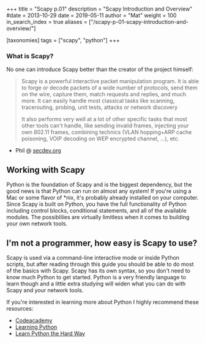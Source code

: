 +++
title = "Scapy p.01"
description = "Scapy Introduction and Overview"
#date = 2013-10-29
date = 2019-05-11
author = "Mat"
weight = 100
in_search_index = true
aliases = ["/scapy-p-01-scapy-introduction-and-overview/"]

[taxonomies]
tags = ["scapy", "python"]
+++

### What is Scapy?

No one can introduce Scapy better than the creator of the project himself:

> Scapy is a powerful interactive packet manipulation program. It is able to forge or decode packets of a wide number of protocols, send them on the wire, capture them, match requests and replies, and much more. It can easily handle most classical tasks like scanning, tracerouting, probing, unit tests, attacks or network discovery
> 
> It also performs very well at a lot of other specific tasks that most other tools can't handle, like sending invalid frames, injecting your own 802.11 frames, combining technics (VLAN hopping+ARP cache poisoning, VOIP decoding on WEP encrypted channel, ...), etc.

- Phil @  <a href="http://www.secdev.org/projects/scapy/" target="_blank">secdev.org</a>

<!-- more -->
## Working with Scapy

Python is the foundation of Scapy and is the biggest dependency, but the good news is that Python can run on almost any system! If you're using a Mac or some flavor of *nix, it's probably already installed on your computer. Since Scapy is built on Python, you have the full functionality of Python including control blocks, conditional statements, and all of the available modules. The possiblilies are virtually limitless when it comes to building your own network tools.

## I'm not a programmer, how easy is Scapy to use?

Scapy is used via a command-line interactive mode or inside Python scripts, but after reading through this guide you should be able to do most of the basics with Scapy. Scapy has its own syntax, so you don't need to know much Python to get started. Python is a very friendly language to learn though and a little extra studying will widen what you can do with Scapy and your network tools.

If you're interested in learning more about Python I highly recommend these resources:

  * <a href="http://www.codeacademy.com" target="_blank">Codeacademy</a>
  * <a href="http://www.amazon.com/Learning-Python-Mark-Lutz/dp/1449355730" target="_blank">Learning Python</a>
  * <a href="http://learnpythonthehardway.org/" target="_blank">Learn Python the Hard Way</a>